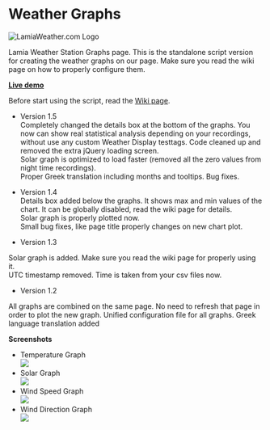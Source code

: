 # Weather Graphs  
![LamiaWeather.com Logo](http://www.lamiaweather.com/images/logo.png)  

Lamia Weather Station Graphs page. This is the standalone script version for creating the weather graphs on our page. Make sure
you read the wiki page on how to properly configure them.

<strong> <a href="http://www.euacosmos.com/weather/">Live demo</a> </strong>  

Before start using the script, read the <a href="https://github.com/Virtuosofriend/weathergraphs/wiki/"> Wiki page</a>.  

- Version 1.5  
Completely changed the details box at the bottom of the graphs. You now can show real statistical analysis depending on your recordings, without use any custom Weather Display testtags.
Code cleaned up and removed the extra jQuery loading screen.  
Solar graph is optimized to load faster (removed all the zero values from night time recordings).  
Proper Greek translation including months and tooltips.
Bug fixes.

- Version 1.4  
Details box added below the graphs. It shows max and min values of the chart. It can be globally disabled, read the wiki page for details.  
Solar graph is properly plotted now.  
Small bug fixes, like page title properly changes on new chart plot.  

- Version 1.3

Solar graph is added. Make sure you read the wiki page for properly using it.  
UTC timestamp removed. Time is taken from your csv files now.

- Version 1.2

All graphs are combined on the same page. No need to refresh that page in order to plot the new graph.
Unified configuration file for all graphs.
Greek language translation added

**Screenshots** 

- Temperature Graph  
![](http://www.euacosmos.com/vf/github/weathergraphs/graphs_screens/temp.jpg)  
- Solar Graph  
![](http://www.euacosmos.com/vf/github/weathergraphs/graphs_screens/solar.jpg)  
- Wind Speed Graph  
![](http://www.euacosmos.com/vf/github/weathergraphs/graphs_screens/wind.jpg)  
- Wind Direction Graph  
![](http://www.euacosmos.com/vf/github/weathergraphs/graphs_screens/winddir.jpg)  
